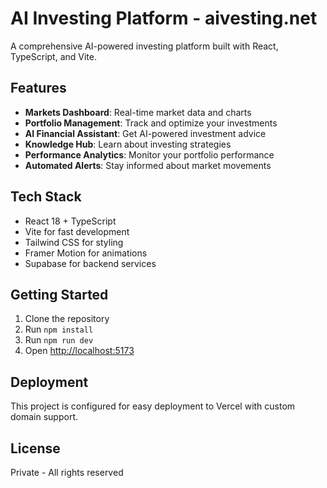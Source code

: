 # AI Investing Platform - aivesting.net

A comprehensive AI-powered investing platform built with React, TypeScript, and Vite.

## Features

- **Markets Dashboard**: Real-time market data and charts
- **Portfolio Management**: Track and optimize your investments
- **AI Financial Assistant**: Get AI-powered investment advice
- **Knowledge Hub**: Learn about investing strategies
- **Performance Analytics**: Monitor your portfolio performance
- **Automated Alerts**: Stay informed about market movements

## Tech Stack

- React 18 + TypeScript
- Vite for fast development
- Tailwind CSS for styling
- Framer Motion for animations
- Supabase for backend services

## Getting Started

1. Clone the repository
2. Run `npm install`
3. Run `npm run dev`
4. Open [http://localhost:5173](http://localhost:5173)

## Deployment

This project is configured for easy deployment to Vercel with custom domain support.

## License

Private - All rights reserved
